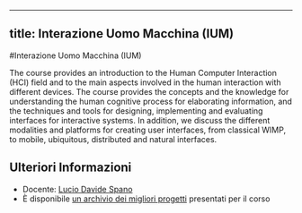 
---
title: Interazione Uomo Macchina (IUM)
---

#Interazione Uomo Macchina (IUM)

The course provides an introduction to the Human Computer Interaction (HCI) 
field and to the main aspects involved in the human interaction with 
different devices. The course provides the concepts and the knowledge 
for understanding the human cognitive process for elaborating information, 
and the techniques and tools for designing, implementing and evaluating 
interfaces for interactive systems. In addition, we discuss the different 
modalities and platforms for creating user interfaces, from classical WIMP, 
to mobile, ubiquitous, distributed and natural interfaces.

## Ulteriori Informazioni
* Docente: [Lucio Davide Spano](http://people.unica.it/davidespano)
* È disponibile [un archivio dei migliori progetti](https://people.unica.it/davidespano/teaching/ium/archivio-progetti/)
 presentati per il corso   